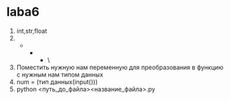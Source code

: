 # laba6
1. int,str,float
2. + - * \
3. Поместить нужную нам переменную для преобразования в функцию с нужным нам типом данных
4. num = (тип данных(input()))
5. python <путь_до_файла>\<название_файла>.py
